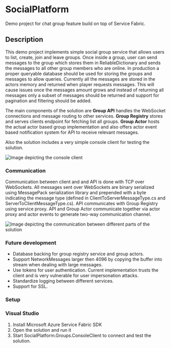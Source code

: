 # SocialPlatform
Demo project for chat group feature build on top of Service Fabric. 

## Description
This demo project implements simple social group service that allows users to list, create, join and leave groups. Once inside a group, user can send messages to the group which stores them in ReliableDictionary and sends the messages to all other group members who are online. In production a proper queryable database should be used for storing the groups and messages to allow queries. Currently all the messages are stored in the actors memory and returned when player requests messages. This will cause issues once the messages amount grows and instead of returning all messages only a subset of messages should be returned and support for pagination and filtering should be added.

The main components of the solution are
**Group API** handles the WebSocket connections and message routing to other services.
**Group Registry** stores and serves clients endpoint for fetching list all groups.
**Group Actor** hosts the actual actor based group implementation and also offers actor event based notification system for API to receive relevant messages.

Also the solution includes a very simple console client for testing the solution.

![Image depicting the console client](https://user-images.githubusercontent.com/15885524/131219795-4c59e42e-0198-4a85-9e54-0225e78393fb.PNG)

### Communication
Communication between client and and API is done with TCP over WebSockets. All messages sent over WebSockets are binary serialized using MessagePack serialization library and prepended with a byte indicating the message type (defined in ClientToServerMessageType.cs and ServerToClientMessageType.cs). API communicates with Group Registry using service proxy. API and Group Actor communicate together via actor proxy and actor events to generate two-way communication channel. 

![Image depicting the communication between different parts of the solution](https://user-images.githubusercontent.com/15885524/131219791-4bf017bd-07d2-4fa7-a6dd-b768888987ba.PNG)

### Future development
- Database backing for group registry service and group actors.
- Support NetworkMessages larger then 4096 by copying the buffer into stream when dealing with large messages.
- Use tokens for user authentication. Current implementation trusts the client and is very vulnerable for user impersonation attacks.
- Standardize logging between different services.
- Support for SSL.

### Setup

### Visual Studio
1. Install Microsoft Azure Service Fabric SDK
2. Open the solution and run it
3. Start SocialPlatform.Groups.ConsoleClient to connect and test the solution.
